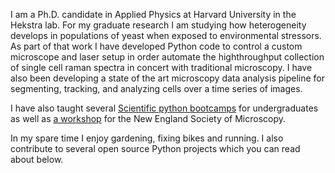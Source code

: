 I am a Ph.D. candidate in Applied Physics at Harvard University in the Hekstra lab. For my graduate research I am studying how heterogeneity develops in populations of yeast when exposed to environmental stressors. As part of that work I have developed Python code to control a custom microscope and laser setup in order automate the highthroughput collection of single cell raman spectra in concert with traditional microscopy. I have also been developing a state of the art microscopy data analysis pipeline for segmenting, tracking, and analyzing cells over a time series of images. 
 
 I have also taught several [Scientific python bootcamps](https://github.com/Hekstra-Lab/scientific-python-bootcamp) for undergraduates as well as [a workshop](https://github.com/Hekstra-Lab/nesm-python) for the New England Society of Microscopy.

 In my spare time I enjoy gardening, fixing bikes and running. I also contribute to several open source Python projects which you can read about below.
 
